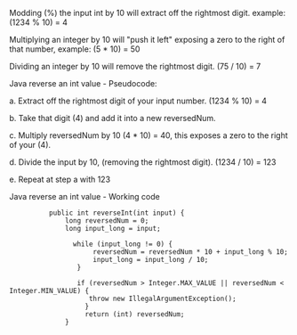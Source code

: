Modding (%) the input int by 10 will extract off the rightmost digit. example: (1234 % 10) = 4

Multiplying an integer by 10 will "push it left" exposing a zero to the right of that number, example: (5 * 10) = 50

Dividing an integer by 10 will remove the rightmost digit. (75 / 10) = 7

Java reverse an int value - Pseudocode:

a. Extract off the rightmost digit of your input number. (1234 % 10) = 4

b. Take that digit (4) and add it into a new reversedNum.

c. Multiply reversedNum by 10 (4 * 10) = 40, this exposes a zero to the right of your (4).

d. Divide the input by 10, (removing the rightmost digit). (1234 / 10) = 123

e. Repeat at step a with 123

Java reverse an int value - Working code

              public int reverseInt(int input) {
                  long reversedNum = 0;
                  long input_long = input;

                    while (input_long != 0) {
                         reversedNum = reversedNum * 10 + input_long % 10;
                         input_long = input_long / 10;
                     }

                     if (reversedNum > Integer.MAX_VALUE || reversedNum < Integer.MIN_VALUE) {
                        throw new IllegalArgumentException();
                       }
                       return (int) reversedNum;
                  }

